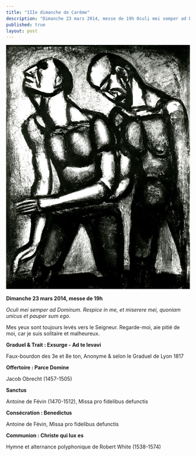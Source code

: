 ```yaml
---
title: "IIIe dimanche de Carême"
description: "Dimanche 23 mars 2014, messe de 19h Oculi mei semper ad Dominum. Respice in me, et miserere mei, quoniam unicus et pauper sum ego. Mes yeux sont toujours levés vers le Seigneur. Regarde-moi, aie pitié de moi, car je suis solitaire et malheureux. Graduel..."
published: true
layout: post
---
```



![](/images/2014-03-09-aveugle-rouault.jpg)

**Dimanche 23 mars 2014, messe de 19h**

*Oculi mei semper ad Dominum. Respice in me, et miserere mei, quoniam unicus et pauper sum ego.*

Mes yeux sont toujours levés vers le Seigneur. Regarde-moi, aie pitié de moi, car je suis solitaire et malheureux.

**Graduel & Trait : Exsurge - Ad te levavi**

Faux-bourdon des 3e et 8e ton, Anonyme & selon le Graduel de Lyon 1817

**Offertoire : Parce Domine**

Jacob Obrecht (1457-1505)

**Sanctus**

Antoine de Févin (1470-1512), Missa pro fidelibus defunctis

**Consécration : Benedictus**

Antoine de Févin, Missa pro fidelibus defunctis

**Communion : Christe qui lux es**

Hymne et alternance polyphonique de Robert White (1538-1574)